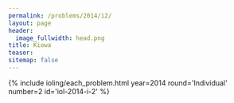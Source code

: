 ```yaml
---
permalink: /problems/2014/i2/
layout: page
header:
  image_fullwidth: head.png
title: Kiowa
teaser: 
sitemap: false
---
```


{% include ioling/each_problem.html year=2014 round='Individual' number=2 id='iol-2014-i-2' %}